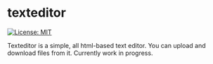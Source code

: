 # texteditor

[![License: MIT](https://img.shields.io/badge/License-MIT-yellow.svg)](https://opensource.org/licenses/MIT)

Texteditor is a simple, all html-based text editor. You can upload and download files from it. Currently work in progress.
